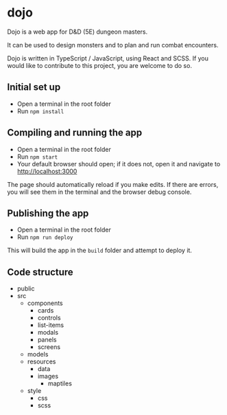 # dojo

Dojo is a web app for D&D (5E) dungeon masters.

It can be used to design monsters and to plan and run combat encounters.

Dojo is written in TypeScript / JavaScript, using React and SCSS. If you would like to contribute to this project, you are welcome to do so.

## Initial set up

* Open a terminal in the root folder
* Run `npm install`

## Compiling and running the app

* Open a terminal in the root folder
* Run `npm start`
* Your default browser should open; if it does not, open it and navigate to [http://localhost:3000](http://localhost:3000)

The page should automatically reload if you make edits. If there are errors, you will see them in the terminal and the browser debug console.

## Publishing the app

* Open a terminal in the root folder
* Run `npm run deploy`

This will build the app in the `build` folder and attempt to deploy it.

## Code structure

- public
- src
  - components
    - cards
    - controls
    - list-items
    - modals
    - panels
    - screens
  - models
  - resources
    - data
    - images
      - maptiles
  - style
    - css
    - scss
